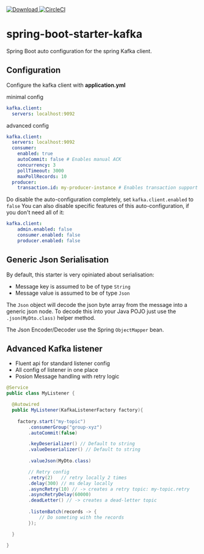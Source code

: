  [ ![Download](https://api.bintray.com/packages/elderbyte/maven/spring-boot-starter-kafka/images/download.svg) ](https://bintray.com/elderbyte/maven/spring-boot-starter-kafka/_latestVersion)
[![CircleCI](https://circleci.com/gh/ElderByte-/spring-boot-starter-kafka.svg?style=svg)](https://circleci.com/gh/ElderByte-/spring-boot-starter-kafka)

# spring-boot-starter-kafka
Spring Boot auto configuration for the spring Kafka client.


## Configuration

Configure the kafka client with **application.yml**


minimal config

```yaml
kafka.client:
  servers: localhost:9092
```

advanced config

```yaml
kafka.client:
  servers: localhost:9092
  consumer:
    enabled: true
    autoCommit: false # Enables manual ACK
    concurrency: 3
    pollTimeout: 3000
    maxPollRecords: 10
  producer:
    transaction.id: my-producer-instance # Enables transaction support
```

Do disable the auto-configuration completely, set `kafka.client.enabled` to `false`
You can also disable specific features of this auto-configuration, if you don't need all of it:

```yaml
kafka.client:
    admin.enabled: false
    consumer.enabled: false
    producer.enabled: false
```



## Generic Json Serialisation

By default, this starter is very opiniated about serialisation:

* Message key is assumed to be of type `String`
* Message value is assumed to be of type `Json`

The `Json` object will decode the json byte array from the message into a generic json node. To decode this into your Java POJO just use the `.json(MyDto.class)` helper method.

The Json Encoder/Decoder use the Spring `ObjectMapper` bean.



## Advanced Kafka listener

* Fluent api for standard listener config
* All config of listener in one place
* Posion Message handling with retry logic


```java
@Service
public class MyListener {

  @Autowired
  public MyListener(KafkaListenerFactory factory){
    
    factory.start("my-topic")
 		.consumerGroup("group-xyz")
    	.autoCommit(false)

		.keyDeserializer() // Default to string
		.valueDeserializer() // Default to string
		
		.valueJson(MyDto.class)

    	// Retry config   
		.retry(2)   // retry locally 2 times
		.delay(300) // ms delay locally
		.asyncRetry(10) // -> creates a retry topic: my-topic.retry
		.asyncRetryDelay(60000)
		.deadLetter() // -> creates a dead-letter topic
        
        .listenBatch(records -> {
        	// Do someting with the records
        });   

  }

}
```

